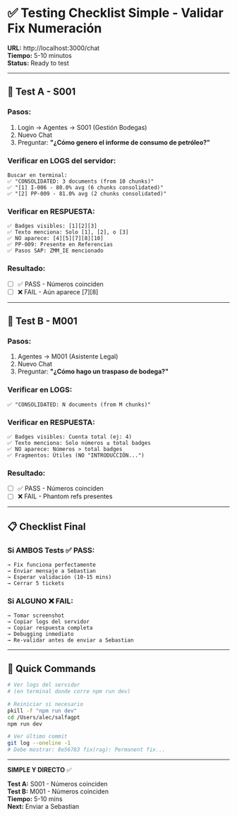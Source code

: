 # ✅ Testing Checklist Simple - Validar Fix Numeración

**URL:** http://localhost:3000/chat  
**Tiempo:** 5-10 minutos  
**Status:** Ready to test

---

## 🧪 Test A - S001

### **Pasos:**
1. Login → Agentes → S001 (Gestión Bodegas)
2. Nuevo Chat
3. Preguntar: **"¿Cómo genero el informe de consumo de petróleo?"**

### **Verificar en LOGS del servidor:**
```
Buscar en terminal:
✅ "CONSOLIDATED: 3 documents (from 10 chunks)"
✅ "[1] I-006 - 80.0% avg (6 chunks consolidated)"
✅ "[2] PP-009 - 81.0% avg (2 chunks consolidated)"
```

### **Verificar en RESPUESTA:**
```
✅ Badges visibles: [1][2][3]
✅ Texto menciona: Solo [1], [2], o [3]
✅ NO aparece: [4][5][7][8][10]
✅ PP-009: Presente en Referencias
✅ Pasos SAP: ZMM_IE mencionado
```

### **Resultado:**
- [ ] ✅ PASS - Números coinciden
- [ ] ❌ FAIL - Aún aparece [7][8]

---

## 🧪 Test B - M001

### **Pasos:**
1. Agentes → M001 (Asistente Legal)
2. Nuevo Chat
3. Preguntar: **"¿Cómo hago un traspaso de bodega?"**

### **Verificar en LOGS:**
```
✅ "CONSOLIDATED: N documents (from M chunks)"
```

### **Verificar en RESPUESTA:**
```
✅ Badges visibles: Cuenta total (ej: 4)
✅ Texto menciona: Solo números ≤ total badges
✅ NO aparece: Números > total badges
✅ Fragmentos: Útiles (NO "INTRODUCCIÓN...")
```

### **Resultado:**
- [ ] ✅ PASS - Números coinciden
- [ ] ❌ FAIL - Phantom refs presentes

---

## 📋 Checklist Final

### **Si AMBOS Tests ✅ PASS:**
```
→ Fix funciona perfectamente
→ Enviar mensaje a Sebastian
→ Esperar validación (10-15 mins)
→ Cerrar 5 tickets
```

### **Si ALGUNO ❌ FAIL:**
```
→ Tomar screenshot
→ Copiar logs del servidor
→ Copiar respuesta completa
→ Debugging inmediato
→ Re-validar antes de enviar a Sebastian
```

---

## 🚀 Quick Commands

```bash
# Ver logs del servidor
# (en terminal donde corre npm run dev)

# Reiniciar si necesario
pkill -f "npm run dev"
cd /Users/alec/salfagpt
npm run dev

# Ver último commit
git log --oneline -1
# Debe mostrar: 8e56783 fix(rag): Permanent fix...
```

---

**SIMPLE Y DIRECTO** ✅

**Test A:** S001 - Números coinciden  
**Test B:** M001 - Números coinciden  
**Tiempo:** 5-10 mins  
**Next:** Enviar a Sebastian

